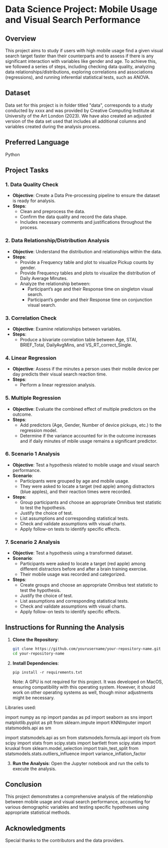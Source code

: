 # Data Science Project: Mobile Usage and Visual Search Performance

## Overview
This project aims to study if users with high mobile usage find a given visual search target faster than their counterparts and to assess if there is any significant interaction with variables like gender and age. To achieve this, we followed a series of steps, including checking data quality, analyzing data relationships/distributions, exploring correlations and associations (regressions), and running inferential statistical tests, such as ANOVA.

## Dataset
Data set for this project is in folder titled "data", corresponds to a study conducted by xxxx and was provided by Creative Computing Institute at University of the Art London (2023). 
We have also created an adjusted version of the data set used that includes all additional columns and variables created during the analysis process.

## Preferred Language
Python

## Project Tasks

### 1. Data Quality Check
- **Objective**: Create a Data Pre-processing pipeline to ensure the dataset is ready for analysis.
- **Steps**:
  - Clean and preprocess the data.
  - Confirm the data quality and record the data shape.
  - Includes necessary comments and justifications throughout the process.

### 2. Data Relationship/Distribution Analysis
- **Objective**: Understand the distribution and relationships within the data.
- **Steps**:
  - Provide a Frequency table and plot to visualize Pickup counts by gender.
  - Provide Frequency tables and plots to visualize the distribution of Daily Average Minutes.
  - Analyze the relationship between:
    - Participant’s age and their Response time on singleton visual search.
    - Participant’s gender and their Response time on conjunction visual search.

### 3. Correlation Check
- **Objective**: Examine relationships between variables.
- **Steps**:
  - Produce a bivariate correlation table between Age, STAI, BRIEF_Total, DailyAvgMins, and VS_RT_correct_Single.

### 4. Linear Regression
- **Objective**: Assess if the minutes a person uses their mobile device per day predicts their visual search reaction time.
- **Steps**:
  - Perform a linear regression analysis.

### 5. Multiple Regression
- **Objective**: Evaluate the combined effect of multiple predictors on the outcome.
- **Steps**:
  - Add predictors (Age, Gender, Number of device pickups, etc.) to the regression model.
  - Determine if the variance accounted for in the outcome increases and if daily minutes of mbile usage remains a significant predictor.

### 6. Scenario 1 Analysis
- **Objective**: Test a hypothesis related to mobile usage and visual search performance.
- **Scenario**:
  - Participants were grouped by age and mobile usage.
  - They were asked to locate a target (red apple) among distractors (blue apples), and their reaction times were recorded.
- **Steps**:
  - Group participants and choose an appropriate Omnibus test statistic to test the hypothesis.
  - Justify the choice of test.
  - List assumptions and corresponding statistical tests.
  - Check and validate assumptions with visual charts.
  - Apply follow-on tests to identify specific effects.

### 7. Scenario 2 Analysis
- **Objective**: Test a hypothesis using a transformed dataset.
- **Scenario**:
  - Participants were asked to locate a target (red apple) among different distractors before and after a brain training exercise.
  - Their mobile usage was recorded and categorized.
- **Steps**:
  - Create groups and choose an appropriate Omnibus test statistic to test the hypothesis.
  - Justify the choice of test.
  - List assumptions and corresponding statistical tests.
  - Check and validate assumptions with visual charts.
  - Apply follow-on tests to identify specific effects.

## Instructions for Running the Analysis

1. **Clone the Repository**:
    ```bash
    git clone https://github.com/yourusername/your-repository-name.git
    cd your-repository-name
    ```

2. **Install Dependencies**:
    ```
    pip install -r requirements.txt
    ```
    Note: A GPU is not required for this project. It was developed on MacOS, ensuring compatibility with this operating system. However, it should work on other operating systems as well, though minor adjustments might be necessary.

Libraries used: 

import numpy as np
import pandas as pd
import seaborn as sns
import matplotlib.pyplot as plt
from sklearn.impute import KNNImputer
import statsmodels.api as sm

import statsmodels.api as sm 
from statsmodels.formula.api import ols 
from scipy import stats
from scipy.stats import bartlett
from scipy.stats import kruskal
from sklearn.model_selection import train_test_split
from statsmodels.stats.outliers_influence import variance_inflation_factor


3. **Run the Analysis**:
    Open the Jupyter notebook and run the cells to execute the analysis.

## Conclusion

This project demonstrates a comprehensive analysis of the relationship between mobile usage and visual search performance, accounting for various demographic variables and testing specific hypotheses using appropriate statistical methods.

## Acknowledgments

Special thanks to the contributors and the data providers.
